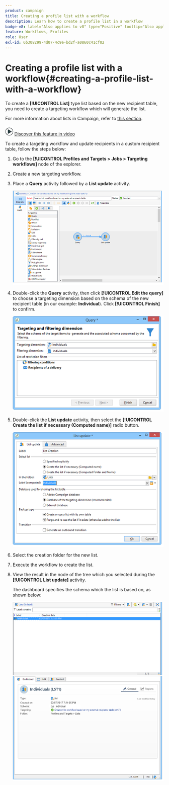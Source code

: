 ```yaml
---
product: campaign
title: Creating a profile list with a workflow
description: Learn how to create a profile list in a workflow
badge-v8: label="Also applies to v8" type="Positive" tooltip="Also applies to Campaign v8"
feature: Workflows, Profiles
role: User
exl-id: 6b308299-4d07-4c9e-bd2f-a0860c41cf02
---
```

# Creating a profile list with a workflow{#creating-a-profile-list-with-a-workflow}


To create a **[!UICONTROL List]** type list based on the new recipient table, you need to create a targeting workflow which will generate the list. 

For more information about lists in Campaign, refer to [this section](../../platform/using/creating-and-managing-lists.md#about-lists-in-adobe-campaign).

![](assets/do-not-localize/how-to-video.png) [Discover this feature in video](../../platform/using/creating-and-managing-lists.md#create-list-in-a-wf-video)

To create a targeting workflow and update recipients in a custom recipient table, follow the steps below: 

1. Go to the **[!UICONTROL Profiles and Targets > Jobs > Targeting workflows]** node of the explorer.
1. Create a new targeting workflow.
1. Place a **Query** activity followed by a **List update** activity.

   ![](assets/mapping_create_list_workflow01.png)

1. Double-click the **Query** activity, then click **[!UICONTROL Edit the query]** to choose a targeting dimension based on the schema of the new recipient table (in our example: **Individual**). Click **[!UICONTROL Finish]** to confirm.

   ![](assets/mapping_create_list_workflow03.png)

1. Double-click the **List update** activity, then select the **[!UICONTROL Create the list if necessary (Computed name)]** radio button.

   ![](assets/mapping_create_list_workflow02.png)

1. Select the creation folder for the new list.
1. Execute the workflow to create the list.
1. View the result in the node of the tree which you selected during the **[!UICONTROL List update]** activity.

   The dashboard specifies the schema which the list is based on, as shown below:

   ![](assets/mapping_list_view.png)

